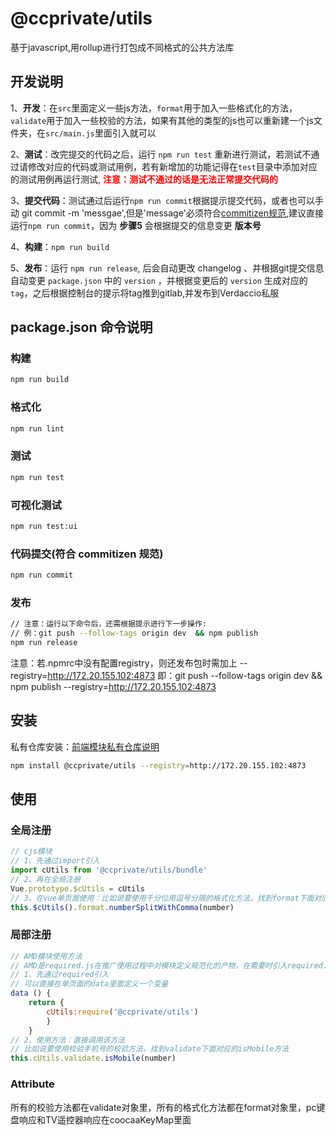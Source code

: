 # @ccprivate/utils
基于javascript,用rollup进行打包成不同格式的公共方法库
## 开发说明
1、__开发__：在`src`里面定义一些js方法，`format`用于加入一些格式化的方法，`validate`用于加入一些校验的方法，如果有其他的类型的js也可以重新建一个js文件夹，在`src/main.js`里面引入就可以

2、__测试__：改完提交的代码之后，运行 `npm run test` 重新进行测试，若测试不通过请修改对应的代码或测试用例，若有新增加的功能记得在`test`目录中添加对应的测试用例再运行测试, __<span style="color:red">注意：测试不通过的话是无法正常提交代码的</span>__

3、__提交代码__：测试通过后运行`npm run commit`根据提示提交代码，或者也可以手动 git commit -m 'messgae',但是'message'必须符合[commitizen规范](http://wiki.skyoss.com/pages/viewpage.action?pageId=36724620),建议直接运行`npm run commit`，因为 __步骤5__ 会根据提交的信息变更 __版本号__

4、__构建__：`npm run build`

5、__发布__：运行 `npm run release`, 后会自动更改 changelog 、并根据git提交信息自动变更 `package.json` 中的 `version` ，并根据变更后的 `version` 生成对应的 `tag`，之后根据控制台的提示将tag推到gitlab,并发布到Verdaccio私服
## package.json 命令说明
### 构建
```bash
npm run build
```
### 格式化
```bash
npm run lint
```
### 测试
```bash
npm run test
```
### 可视化测试
```bash
npm run test:ui
```
### 代码提交(符合 commitizen 规范)
```bash
npm run commit
```
### 发布
```bash
// 注意：运行以下命令后，还需根据提示进行下一步操作:
// 例：git push --follow-tags origin dev  && npm publish
npm run release
```
注意：若.npmrc中没有配置registry，则还发布包时需加上 --registry=http://172.20.155.102:4873
即：git push --follow-tags origin dev  && npm publish --registry=http://172.20.155.102:4873
## 安装

私有仓库安装：[前端模块私有仓库说明](http://wiki.skyoss.com/pages/viewpage.action?pageId=35726422)
```bash
npm install @ccprivate/utils --registry=http://172.20.155.102:4873
```

## 使用
### 全局注册
```javascript
// cjs模块
// 1、先通过import引入
import cUtils from '@ccprivate/utils/bundle'
// 2、再在全局注册
Vue.prototype.$cUtils = cUtils
// 3、在vue单页面使用：比如说要使用千分位用逗号分隔的格式化方法，找到format下面对应的numberSplitWithComma方法
this.$cUtils().format.numberSplitWithComma(number)
```
### 局部注册
```javascript
// AMD模块使用方法
// AMD是required.js在推广使用过程中对模块定义规范化的产物，在需要时引入required.js
// 1、先通过required引入
// 可以直接在单页面的data里面定义一个变量
data () {
    return {
        cUtils:require('@ccprivate/utils')
        }
    }
// 2、使用方法：直接调用该方法
// 比如说要使用校验手机号的校验方法，找到validate下面对应的isMobile方法
this.cUtils.validate.isMobile(number)
```

### Attribute
所有的校验方法都在validate对象里，所有的格式化方法都在format对象里，pc键盘响应和TV遥控器响应在coocaaKeyMap里面


